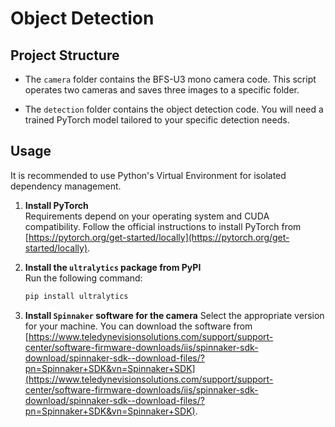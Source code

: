 # Object Detection

## Project Structure
- The `camera` folder contains the BFS-U3 mono camera code. This script operates two cameras and saves three images to a specific folder.

- The `detection` folder contains the object detection code. You will need a trained PyTorch model tailored to your specific detection needs.

## Usage
It is recommended to use Python's Virtual Environment for isolated dependency management.

1. **Install PyTorch**  
   Requirements depend on your operating system and CUDA compatibility. Follow the official instructions to install PyTorch from [https://pytorch.org/get-started/locally](https://pytorch.org/get-started/locally).

2. **Install the `ultralytics` package from PyPI**  
   Run the following command:
   ```bash
   pip install ultralytics

3. **Install `Spinnaker` software for the camera**
   Select the appropriate version for your machine. You can download the software from [https://www.teledynevisionsolutions.com/support/support-center/software-firmware-downloads/iis/spinnaker-sdk-download/spinnaker-sdk--download-files/?pn=Spinnaker+SDK&vn=Spinnaker+SDK](https://www.teledynevisionsolutions.com/support/support-center/software-firmware-downloads/iis/spinnaker-sdk-download/spinnaker-sdk--download-files/?pn=Spinnaker+SDK&vn=Spinnaker+SDK).